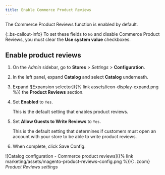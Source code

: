 ```yaml
---
title: Enable Commerce Product Reviews
---
```


The Commerce Product Reviews function is enabled by default.

{:.bs-callout-info}
To set these fields to `No` and disable Commerce Product Reviews, you must clear the **Use system value** checkboxes.

## Enable product reviews

1. On the _Admin_ sidebar, go to **Stores** > _Settings_ > **Configuration**.

1. In the left panel, expand **Catalog** and select **Catalog** underneath.

1. Expand ![Expansion selector]({% link assets/icon-display-expand.png %}) the **Product Reviews** section.

1. Set **Enabled** to `Yes`.

   This is the default setting that enables product reviews.

1. Set **Allow Guests to Write Reviews** to `Yes`.

   This is the default setting that determines if customers must open an account with your store to be able to write product reviews.

1. When complete, click <span class="btn">Save Config</span>.

![Catalog configuration - Commerce product reviews]({% link marketing/assets/magento-product-reviews-config.png %}){: .zoom}
_Product Reviews settings_

